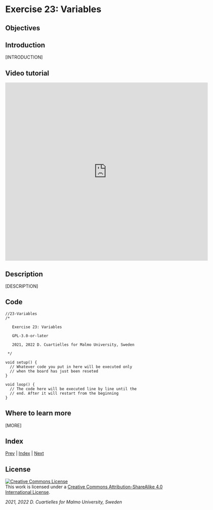 # Exercise 23: Variables

## Objectives



## Introduction

[INTRODUCTION]





## Video tutorial

<iframe src="https://player.vimeo.com/video/527938676?h=a331466dd6" width="640" height="564" frameborder="0" allow="autoplay; fullscreen" allowfullscreen></iframe>

## Description

[DESCRIPTION]





## Code

```c_cpp
//23-Variables
/*

   Exercise 23: Variables

   GPL-3.0-or-later

   2021, 2022 D. Cuartielles for Malmo University, Sweden

 */

void setup() {
  // Whatever code you put in here will be executed only 
  // when the board has just been reseted
}

void loop() {
  // The code here will be executed line by line until the 
  // end. After it will restart from the beginning
}
```

## Where to learn more

[MORE]

## Index

[Prev](../22-Servomotors/22-Servomotors.md) |  [Index](../course_index.md) |  [Next](../24-Arrays/24-Arrays.md)

## License

<a rel="license" href="http://creativecommons.org/licenses/by-sa/4.0/"><img alt="Creative Commons License" style="border-width:0" src="https://i.creativecommons.org/l/by-sa/4.0/80x15.png" /></a><br />This work is licensed under a <a rel="license" href="http://creativecommons.org/licenses/by-sa/4.0/">Creative Commons Attribution-ShareAlike 4.0 International License</a>.

*2021, 2022 D. Cuartielles for Malmo University, Sweden*
